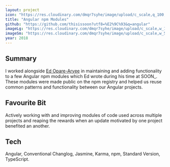 ```yaml
---
layout: project
icon: "https://res.cloudinary.com/dmqr7syhe/image/upload/c_scale,q_100,w_200/v1576009338/jackhkmatthews.com/icons/angular-modules-icon_mzesq6.png"
title: "Angular npm Modules"
github: "https://github.com/thisissoon?utf8=%E2%9C%93&q=angular"
imageLg: "https://res.cloudinary.com/dmqr7syhe/image/upload/c_scale,w_1000/v1576009849/jackhkmatthews.com/images/angular-modules_livnam.png"
imageSm: "https://res.cloudinary.com/dmqr7syhe/image/upload/c_scale,w_500/v1576009849/jackhkmatthews.com/images/angular-modules_livnam.png"
year: 2018
---
```


## Summary

I worked alongside [Ed Opare-Aryee](https://www.linkedin.com/in/edoparearyee/) in maintaining and adding functionality to a few Angular npm modules which Ed wrote during his time at SOON\_. These modules were made public on the npm registry and helped us reuse common patterns and functionality between our Angular projects.

## Favourite Bit

Actively working with and improving modules of code used across multiple projects and reaping the rewards when an update motivated by one project benefited an another.

## Tech

Angular, Conventional Changlog, Jasmine, Karma, npm, Standard Version, TypeScript.
